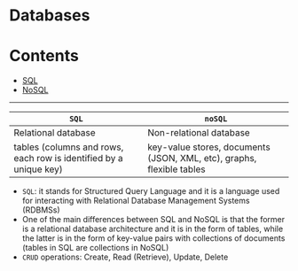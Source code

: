 # Databases

Contents
=======================
* [SQL](https://github.com/dimi-fn/Various-Data-Science-Scripts/tree/main/Databases/SQL)
* [NoSQL](https://github.com/dimi-fn/Various-Data-Science-Scripts/tree/main/Databases/NoSQL)

------


| `SQL`| `noSQL`|
|------------------------|---------------------------------|
| Relational database |  Non-relational database|
| tables (columns and rows, each row is identified by a unique key)| key-value stores, documents (JSON, XML, etc), graphs, flexible tables|


* `SQL`: it stands for Structured Query Language and it is a language used for interacting with Relational Database Management Systems (RDBMSs)
* One of the main differences between SQL and NoSQL is that the former is a relational database architecture and it is in the form of tables, while the latter is in the form of key-value pairs with collections of documents (tables in SQL are collections in NoSQL)
* `CRUD` operations: Create, Read (Retrieve), Update, Delete

